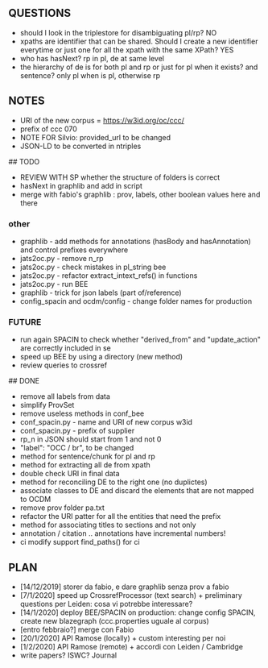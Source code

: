 ## QUESTIONS
 * should I look in the triplestore for disambiguating pl/rp? NO
 * xpaths are identifier that can be shared. Should I create a new identifier everytime or just one for all the xpath with the same XPath? YES
 * who has hasNext? rp in pl, de at same level
 * the hierarchy of de is for both pl and rp or just for pl when it exists? and sentence? only pl when is pl, otherwise rp


## NOTES

* URI of the new corpus = https://w3id.org/oc/ccc/
* prefix of ccc 070
* NOTE FOR Silvio: provided_url to be changed
* JSON-LD to be converted in ntriples

## TODO
 * REVIEW WITH SP whether the structure of folders is correct
 * hasNext in graphlib and add in script
 * merge with fabio's graphlib : prov, labels, other boolean values here and there

### other

 * graphlib - add methods for annotations (hasBody and hasAnnotation) and control prefixes everywhere
 * jats2oc.py - remove n_rp
 * jats2oc.py - check mistakes in pl_string bee
 * jats2oc.py - refactor extract_intext_refs() in functions
 * jats2oc.py - run BEE
 * graphlib - trick for json labels (part of/reference)
 * config_spacin and ocdm/config - change folder names for production


### FUTURE

 * run again SPACIN to check whether "derived_from" and "update_action" are correctly included in se
 * speed up BEE by using a directory (new method)
 * review queries to crossref

## DONE

 * remove all labels from data
 * simplify ProvSet
 * remove useless methods in conf_bee
 * conf_spacin.py - name and URI of new corpus w3id
 * conf_spacin.py - prefix of supplier
 * rp_n in JSON should start from 1 and not 0
 * "label": "OCC / br", to be changed
 * method for sentence/chunk for pl and rp
 * method for extracting all de from xpath
 * double check URI in final data
 * method for reconciling DE to the right one (no duplictes)
 * associate classes to DE and discard the elements that are not mapped to OCDM
 * remove prov folder pa.txt
 * refactor the URI patter for all the entities that need the prefix
 * method for associating titles to sections and not only  
 * annotation / citation .. annotations have incremental numbers!
 * ci modify support find_paths() for ci

## PLAN

* [14/12/2019] storer da fabio, e dare graphlib senza prov a fabio
* [7/1/2020] speed up CrossrefProcessor (text search) + preliminary questions per Leiden: cosa vi potrebbe interessare?
* [14/1/2020] deploy BEE/SPACIN on production: change config SPACIN, create new blazegraph (ccc.properties uguale al corpus)
* [entro febbraio?] merge con Fabio
* [20/1/2020] API Ramose (locally) + custom interesting per noi
* [1/2/2020] API Ramose (remote) + accordi con Leiden / Cambridge
* write papers? ISWC? Journal
